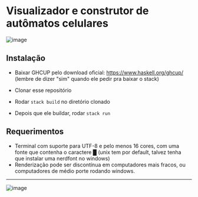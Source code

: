# Visualizador e construtor de autômatos celulares
![image](https://github.com/user-attachments/assets/c86352d2-3c38-48d6-b851-336a2c4f5868)

## Instalação

- Baixar GHCUP pelo download oficial: https://www.haskell.org/ghcup/ (lembre de dizer "sim" quando ele pedir pra baixar o stack)

- Clonar esse repositório

- Rodar `stack build` no diretório clonado

- Depois que ele buildar, rodar `stack run`

## Requerimentos
- Terminal com suporte para UTF-8 e pelo menos 16 cores, com uma fonte que contenha o caractere █ (unix tem por default, talvez tenha que instalar uma nerdfont no windows)
- Renderização pode ser discontínua em computadores mais fracos, ou computadores de médio porte rodando windows.

---
![image](https://github.com/user-attachments/assets/a9b24ea2-0b3a-4991-b8e6-5fb3f4815f02)

